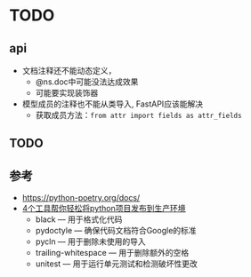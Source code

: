 # TODO

## api

- 文档注释还不能动态定义，
    - @ns.doc中可能没法达成效果
    - 可能要实现装饰器
- 模型成员的注释也不能从类导入, FastAPI应该能解决
    - 获取成员方法：```from attr import fields as attr_fields```

## TODO

## 参考

- https://python-poetry.org/docs/
- [4个工具帮你轻松将python项目发布到生产环境](https://blog.csdn.net/weixin_38739735/article/details/133257783)
  - black — 用于格式化代码
  - pydoctyle — 确保代码文档符合Google的标准
  - pycln — 用于删除未使用的导入
  - trailing-whitespace — 用于删除额外的空格
  - unitest — 用于运行单元测试和检测破坏性更改